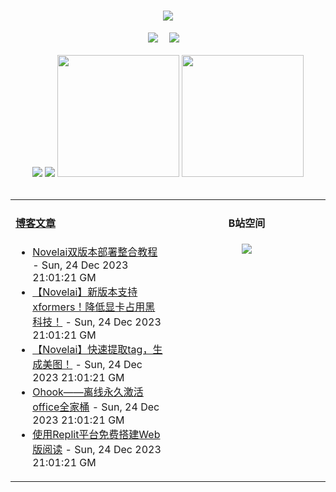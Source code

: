 <!-- 动态打字效果 -->
<h1 align="center">
  <a href="https://blog.mnxy.eu.org/">
    <img style="margin:auto" src="https://readme-typing-svg.herokuapp.com?color=%2336BCF7&lines=&nbsp;&nbsp;&nbsp;&nbsp;&nbsp;&nbsp;今日事，今日毕！">
  </a>
</h1>

<!-- 个人资料徽标 -->
<div align="center">
  <a href="https://blog.mnxy.eu.org/"><img src="https://img.shields.io/badge/website-个人博客-5c5c5c?style=flat&logo=github"></a>&emsp;
  <a href="https://space.bilibili.com/381745966"><img src="https://img.shields.io/badge/B站空间-bilibili-ff69b4?style=flat&logo=bilibili"></a>&emsp;
</div>
<br>

<!-- GitHub数据统计 -->
<div align="center">
  <img src="https://moe-counter.glitch.me/get/@MengNianxiaoyao?theme=gelbooru" />
  <img src="https://cdn.statically.io/gh/MengNianxiaoyao/MengNianxiaoyao@main/assets/github-contribution-grid-snake.svg" />
  <img height="195px" src="https://cdn.statically.io/gh/MengNianxiaoyao/MengNianxiaoyao@main/assets/github-stats.svg" />
  <img height="195px" src="https://cdn.statically.io/gh/MengNianxiaoyao/MengNianxiaoyao@main/assets/top-langs.svg" />
</div>
<br>

<table align="center">
  
<td valign="top" width="50%">
  
#### <a href="https://blog.mnxy.eu.org/" target="_blank">博客文章</a>
  
<!-- START_SECTION:blog -->
* <a href='https://blog.mnxy.eu.org/posts/novelai' target='_blank'>Novelai双版本部署整合教程</a> - Sun, 24 Dec 2023 21:01:21 GM
* <a href='https://blog.mnxy.eu.org/posts/novelai1' target='_blank'>【Novelai】新版本支持xformers！降低显卡占用黑科技！</a> - Sun, 24 Dec 2023 21:01:21 GM
* <a href='https://blog.mnxy.eu.org/posts/novelai2' target='_blank'>【Novelai】快速提取tag，生成美图！</a> - Sun, 24 Dec 2023 21:01:21 GM
* <a href='https://blog.mnxy.eu.org/posts/ohook' target='_blank'>Ohook——离线永久激活office全家桶</a> - Sun, 24 Dec 2023 21:01:21 GM
* <a href='https://blog.mnxy.eu.org/posts/reader' target='_blank'>使用Replit平台免费搭建Web版阅读</a> - Sun, 24 Dec 2023 21:01:21 GM
<!-- END_SECTION:blog -->
</td>
<td valign="top" width="50%">
  <!-- BiliBili数据 -->
<div align="center">
  
#### B站空间
  <a href="https://space.bilibili.com/381745966"><img src="https://stats.justsong.cn/api/bilibili/?id=381745966"/></a>
</div>
</td> 
</table>
